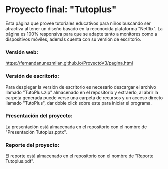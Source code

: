 # Proyecto final: "Tutoplus"
Esta página que provee tutoriales educativos para niños buscando ser atractiva al tener un diseño basado en la reconocida plataforma "Netflix".
La página es 100% responsiva para que se adapte tanto a monitores como a dispositivos móviles, además cuenta con su versión de escritorio.

### Versión web: 
https://fernandanunezmilan.github.io/ProyectoV3/pagina.html

### Versión de escritorio: 
Para desplegar la versión de escritorio es necesario descargar el archivo llamado "TutoPlus.zip" almacenado en el repositorio y extraerlo, al abrir la carpeta generada puede verse una carpeta de recursos y un acceso directo llamado "TutoPlus", dar doble click sobre este para iniciar el programa.

### Presentación del proyecto:
La presentación está almacenada en el repositorio con el nombre de "Presentación Tutoplus.pptx".

### Reporte del proyecto:
El reporte está almacenado en el repositorio con el nombre de "Reporte Tutoplus.pdf".